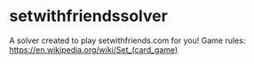 # setwithfriendssolver

A solver created to play setwithfriends.com for you!
Game rules: https://en.wikipedia.org/wiki/Set_(card_game)
